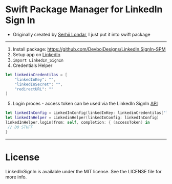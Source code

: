 # Swift Package Manager for LinkedIn Sign In

- Originally created by [Serhii Londar](https://github.com/serhii-londar/LinkedInSignIn), I just put it into swift package

---

1. Install package: https://github.com/DevboiDesigns/LinkedIn.SignIn-SPM
2. Setup app on [LinkedIn](https://developer.linkedin.com)
3. `import LinkedIn_SignIn`
4. Credentials Helper

```swift
let linkedinCredentilas = [
    "linkedInKey": "",
    "linkedInSecret": "",
    "redirectURL": ""
]
```

5. Login proces - access token can be used via the LinkedIn SignIn [API](https://developer.linkedin.com)

```swift
let linkedInConfig = LinkedInConfig(linkedInKey: linkedinCredentilas["linkedInKey"]!, linkedInSecret: linkedinCredentilas["linkedInSecret"]!, redirectURL: linkedinCredentilas["redirectURL"]!)
let linkedInHelper = LinkedinHelper(linkedInConfig: linkedInConfig)
linkedInHelper.login(from: self, completion: { (accessToken) in
 // DO STUFF
}
```

---

# License

LinkedInSignIn is available under the MIT license. See the LICENSE file for more info.
